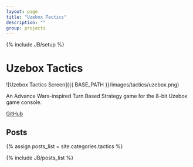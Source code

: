 ```yaml
---
layout: page
title: "Uzebox Tactics"
description: ""
group: projects
---
```

{% include JB/setup %}

Uzebox Tactics
==============

![Uzebox Tactics Screen]({{ BASE_PATH }}/images/tactics/uzebox.png)

An Advance Wars-inspired Turn Based Strategy game for the 8-bit Uzebox game console.

[GitHub](https://github.com/Bevinsky/uzebox-tactics)

Posts
-----
{% assign posts_list = site.categories.tactics %}
<html>
{% include JB/posts_list %}
</html>
